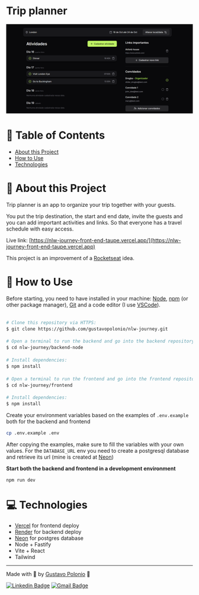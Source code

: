 # Trip planner

<p align="center">
   <img src="https://github.com/gustavopolonio/nlw-journey/blob/master/.github/web.png" width="760"/>
</p>

# :pushpin: Table of Contents
* [About this Project](#book-about-this-project)
* [How to Use](#construction_worker-how-to-use)
* [Technologies](#computer-technologies)

# :book: About this Project

Trip planner is an app to organize your trip together with your guests.

You put the trip destination, the start and end date, invite the guests and you can add important activities and links. So that everyone has a travel schedule with easy access.

Live link: [https://nlw-journey-front-end-taupe.vercel.app/](https://nlw-journey-front-end-taupe.vercel.app)

This project is an improvement of a [Rocketseat](https://app.rocketseat.com.br/) idea.

# :construction_worker: How to Use

Before starting, you need to have installed in your machine: [Node](https://nodejs.org/en/download/), [npm](https://www.npmjs.com/) (or other package manager), [Git](https://git-scm.com/) 
and a code editor (I use [VSCode](https://code.visualstudio.com/)).

```bash

# Clone this repository via HTTPS:
$ git clone https://github.com/gustavopolonio/nlw-journey.git

# Open a terminal to run the backend and go into the backend repository:
$ cd nlw-journey/backend-node

# Install dependencies:
$ npm install

# Open a terminal to run the frontend and go into the frontend repository:
$ cd nlw-journey/frontend

# Install dependencies:
$ npm install

```

Create your environment variables based on the examples of `.env.example` both for the backend and frontend

```bash
cp .env.example .env
```

After copying the examples, make sure to fill the variables with your own values. For the `DATABASE_URL` env you need to create a postgresql database and retrieve its url (mine is created at [Neon](https://neon.tech/))

**Start both the backend and frontend in a development environment**

```bash
npm run dev
```

# :computer: Technologies

* [Vercel](https://vercel.com/) for frontend deploy
* [Render](https://render.com/) for backend deploy
* [Neon](https://neon.tech/) for postgres database
* Node + Fastify
* Vite + React
* Tailwind

---

Made with :green_heart: by [Gustavo Polonio](https://github.com/gustavopolonio) 🚀

[![Linkedin Badge](https://img.shields.io/badge/-Gustavo-blue?style=flat-square&logo=Linkedin&logoColor=white&link=https://www.linkedin.com/in/gustavo-polonio-04b77a169/)](https://www.linkedin.com/in/gustavo-polonio-04b77a169/)
[![Gmail Badge](https://img.shields.io/badge/-gustavopolonio1@gmail.com-c14438?style=flat-square&logo=Gmail&logoColor=white&link=mailto:gustavopolonio1@gmail.com)](mailto:gustavopolonio1@gmail.com)
